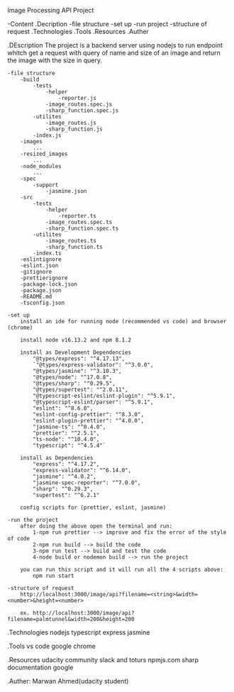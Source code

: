 Image Processing API Project

-Content 
    .Decription
        -file structure
        -set up
        -run project
        -structure of request
    .Technologies
    .Tools
    .Resources
    .Auther

.DEscription
    The project is a backend server using nodejs to run endpoint whitch get a request with query of name and size of an image
    and return the image with the size in query.

    -file structure
        -build
            -tests
                -helper
                    -reporter.js
                -image_routes.spec.js
                -sharp_function.spec.js
            -utilites
                -image_routes.js
                -sharp_function.js
            -index.js
        -images
            ...
        -resized_images
            ...
        -node_modules
            ...
        -spec
            -support
                -jasmine.json
        -src
            -tests
                -helper
                    -reporter.ts
                -image_routes.spec.ts
                -sharp_function.spec.ts
            -utilites
                -image_routes.ts
                -sharp_function.ts
            -index.ts
        -eslintignore
        -eslint.json
        -gitignore
        -prettierignore
        -package-lock.json
        -package.json
        -README.md
        -tsconfig.json

    -set up
        install an ide for running node (recommended vs code) and browser (chrome)

        install node v16.13.2 and npm 8.1.2

        install as Development Dependencies
            "@types/express": "^4.17.13",
            `"@types/express-validator": "^3.0.0",
            "@types/jasmine": "^3.10.3",
            "@types/node": "^17.0.8",
            "@types/sharp": "^0.29.5",
            "@types/supertest": "^2.0.11",
            "@typescript-eslint/eslint-plugin": "^5.9.1",
            "@typescript-eslint/parser": "^5.9.1",
            "eslint": "^8.6.0",
            "eslint-config-prettier": "^8.3.0",
            "eslint-plugin-prettier": "^4.0.0",
            "jasmine-ts": "^0.4.0",
            "prettier": "^2.5.1",
            "ts-node": "^10.4.0",
            "typescript": "^4.5.4"`

        install as Dependencies
            "express": "^4.17.2",
            "express-validator": "^6.14.0",
            "jasmine": "^4.0.2",
            "jasmine-spec-reporter": "^7.0.0",
            "sharp": "^0.29.3",
            "supertest": "^6.2.1"

        config scripts for (prettier, eslint, jasmine)

    -run the project
        after doing the above open the terminal and run:
            1-npm run prettier --> improve and fix the error of the style of code
            2-npm run build --> build the code
            3-npm run test --> build and test the code
            4-node build or nodemon build --> run the project

        you can run this script and it will run all the 4 scripts above:
            npm run start

    -structure of request
        http://localhost:3000/image/api?filename=<string>&width=<number>&height=<number>

        ex. http://localhost:3000/image/api?filename=palmtunnel&width=200&height=200

.Technologies
    nodejs
    typescript
    express jasmine

.Tools
    vs code
    google chrome

.Resources
    udacity
    community slack and toturs
    npmjs.com
    sharp documentation
    google

.Auther: Marwan Ahmed(udacity student)



        
